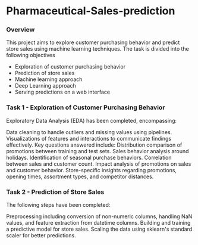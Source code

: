 # Pharmaceutical-Sales-prediction
### Overview
This project aims to explore customer purchasing behavior and predict store sales using machine learning techniques. 
The task is divided into the following objectives
-	Exploration of customer purchasing behavior
-	Prediction of store sales
  -	Machine learning approach
  -	Deep Learning approach
-	Serving predictions on a web interface

### Task 1 - Exploration of Customer Purchasing Behavior
Exploratory Data Analysis (EDA) has been completed, encompassing:

Data cleaning to handle outliers and missing values using pipelines.
Visualizations of features and interactions to communicate findings effectively.
Key questions answered include:
Distribution comparison of promotions between training and test sets.
Sales behavior analysis around holidays.
Identification of seasonal purchase behaviors.
Correlation between sales and customer count.
Impact analysis of promotions on sales and customer behavior.
Store-specific insights regarding promotions, opening times, assortment types, and competitor distances.

### Task 2 - Prediction of Store Sales
The following steps have been completed:

Preprocessing including conversion of non-numeric columns, handling NaN values, and feature extraction from datetime columns.
Building and training a predictive model for store sales.
Scaling the data using sklearn's standard scaler for better predictions.
